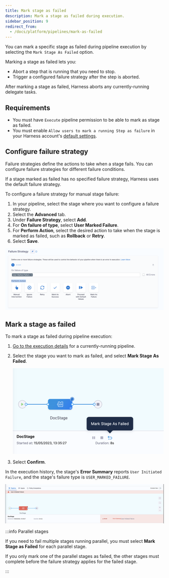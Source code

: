 ```yaml
---
title: Mark stage as failed
description: Mark a stage as failed during execution.
sidebar_position: 9
redirect_from:
  - /docs/platform/pipelines/mark-as-failed
---
```


You can mark a specific stage as failed during pipeline execution by selecting the `Mark Stage As Failed` option.

Marking a stage as failed lets you:

- Abort a step that is running that you need to stop.
- Trigger a configured failure strategy after the step is aborted.

After marking a stage as failed, Harness aborts any currently-running delegate tasks.

## Requirements

- You must have `Execute` pipeline permission to be able to mark as stage as failed.
- You must enable `Allow users to mark a running Step as failure` in your Harness account's [default settings](/docs/platform/settings/default-settings).

## Configure failure strategy

Failure strategies define the actions to take when a stage fails. You can configure failure strategies for different failure conditions.

If a stage marked as failed has no specified failure strategy, Harness uses the default failure strategy.

To configure a failure strategy for manual stage failure:

1. In your pipeline, select the stage where you want to configure a failure strategy.
2. Select the **Advanced** tab.
3. Under **Failure Strategy**, select **Add**.
4. For **On failure of type**, select **User Marked Failure**.
5. For **Perform Action**, select the desired action to take when the stage is marked as failed, such as **Rollback** or **Retry**.
6. Select **Save**.

![](../static/failure-strategy.png)

## Mark a stage as failed

To mark a stage as failed during pipeline execution:

1. [Go to the execution details](/docs/platform/pipelines/executions-and-logs/view-and-compare-pipeline-executions) for a currently-running pipeline.
2. Select the stage you want to mark as failed, and select **Mark Stage As Failed**.

   ![](../static/mark-as-failed-option.png)

3. Select **Confirm**.

In the execution history, the stage's **Error Summary** reports `User Initiated Failure`, and the stage's failure type is `USER_MARKED_FAILURE`.

![](../static/error-summary.png)

:::info Parallel stages

If you need to fail multiple stages running parallel, you must select **Mark Stage as Failed** for each parallel stage.

If you only mark one of the parallel stages as failed, the other stages must complete before the failure strategy applies for the failed stage.

:::
